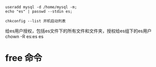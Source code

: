     useradd mysql -d /home/mysql -m;
    echo "es" | passwd --stdin es;

    chkconfig --list 开机启动列表


给es用户授权，包括es文件下的所有文件和文件夹，授权给es组下的es用户
chown -R es:es es


# free 命令
